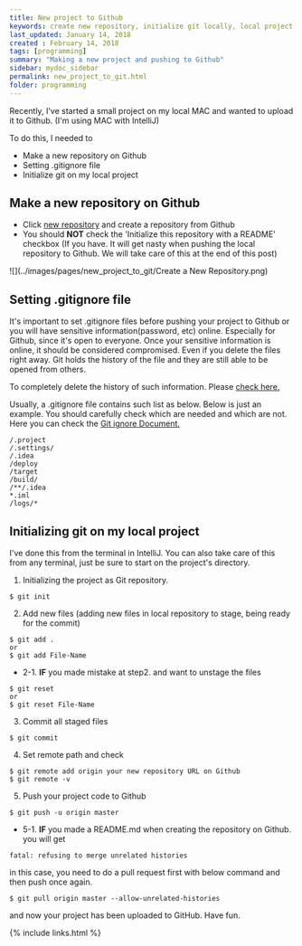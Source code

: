 ```yaml
---
title: New project to Github
keywords: create new repository, initialize git locally, local project to github, local to git, new git, setting git 
last_updated: January 14, 2018
created : February 14, 2018
tags: [programming]
summary: "Making a new project and pushing to Github"
sidebar: mydoc_sidebar
permalink: new_project_to_git.html
folder: programming
---
```


Recently, I've started a small project on my local MAC and wanted to upload it to Github. 
(I'm using MAC with IntelliJ)

To do this, I needed to 
 - Make a new repository on Github
 - Setting .gitignore file
 - Initialize git on my local project 

## Make a new repository on Github
 - Click [new repository](https://github.com/new) and create a repository from Github
 - You should **NOT** check the 'Initialize this repository with a README' checkbox
    (If you have. It will get nasty when pushing the local repository to Github. We will take care of this at the end of this post)
  
![](../images/pages/new_project_to_git/Create a New Repository.png)


## Setting .gitignore file
It's important to set .gitignore files before pushing your project to Github or you will have sensitive information(password, etc) online.
Especially for Github, since it's open to everyone. Once your sensitive information is online, it should be considered compromised.
Even if you delete the files right away. Git holds the history of the file and they are still able to be opened from others.

To completely delete the history of such information. Please [check here.](https://help.github.com/articles/removing-sensitive-data-from-a-repository/)

Usually, a .gitignore file contains such list as below. Below is just an example. You should carefully check which are needed and which are not.
Here you can check the [Git ignore Document.](https://git-scm.com/docs/gitignore)

```
/.project
/.settings/
/.idea
/deploy
/target
/build/
/**/.idea
*.iml
/logs/*
```

## Initializing git on my local project
   
I've done this from the terminal in IntelliJ. You can also take care of this from any terminal, just be sure to start on the project's directory.

1. Initializing the project as Git repository.
````
$ git init
````

2. Add new files (adding new files in local repository to stage, being ready for the commit) 
````
$ git add .
or
$ git add File-Name
````

   - 2-1. **IF** you made mistake at step2. and want to unstage the files
````
$ git reset
or
$ git reset File-Name
````

3. Commit all staged files
````
$ git commit
````

4. Set remote path and check 
````
$ git remote add origin your new repository URL on Github
$ git remote -v
````

5. Push your project code to Github
````
$ git push -u origin master
````

   - 5-1.  **IF** you made a README.md when creating the repository on Github. you will get
````
fatal: refusing to merge unrelated histories
````
in this case, you need to do a pull request first with below command and then push once again.
````
$ git pull origin master --allow-unrelated-histories
````

and now your project has been uploaded to GitHub. Have fun.

{% include links.html %}
